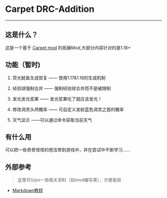 
# Carpet DRC-Addition
___
## 这是什么？
这是一个基于 [Carpet mod](https://github.com/gnembon/fabric-carpet) 的拓展Mod,大部分内容针对的是1.18+

## 功能（暂时)

1. 荧光鱿鱼生成恢复 —— 使用1.17&1.18的生成机制


2. 经验球强制合并 —— 强制经验球合并而不是被限制   


3. 发光发光浆果 —— 发光浆果吃了就应该发光！

4. 修改凋灵头颅概率 —— 可自定义发射蓝色凋灵之首的概率

5. 天气显示 ——可以通过命令获取当前天气

## 有什么用
可以把一些奇奇怪怪的想法带到游戏中，并在尝试中不断学习……

## 外部参考
> 这里可以po一些相关资料（如mod编写类），方便查阅

* [Markdown教程](https://www.runoob.com/markdown/md-tutorial.html)
